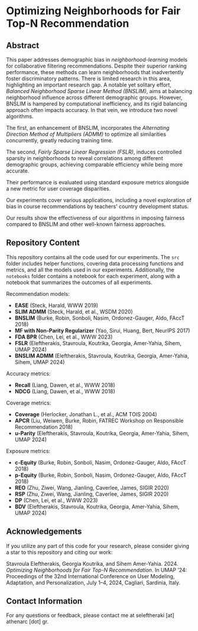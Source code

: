 
# Optimizing Neighborhoods for Fair Top-N Recommendation

## Abstract
This paper addresses demographic bias in *neighborhood-learning* models for collaborative filtering recommendations. Despite their superior ranking performance, these methods can learn neighborhoods that inadvertently foster discriminatory patterns. There is limited research in this area, highlighting an important research gap. A notable yet solitary effort, *Balanced Neighborhood Sparse Linear Method (BNSLIM)*, aims at balancing neighborhood influence across different demographic groups. However, BNSLIM is hampered by computational inefficiency, and its rigid balancing approach often impacts accuracy. In that vein, we introduce two novel algorithms.

The first, an enhancement of BNSLIM, incorporates the *Alternating Direction Method of Multipliers (ADMM)* to optimize all similarities concurrently, greatly reducing training time.

The second, *Fairly Sparse Linear Regression (FSLR)*, induces controlled sparsity in neighborhoods to reveal correlations among different demographic groups, achieving comparable efficiency while being more accurate.

Their performance is evaluated using standard exposure metrics alongside a new metric for user coverage disparities.

Our experiments cover various applications, including a novel exploration of bias in course recommendations by teachers' country development status.

Our results show the effectiveness of our algorithms in imposing fairness compared to BNSLIM and other well-known fairness approaches.

## Repository Content
This repository contains all the code used for our experiments. The `src` folder includes helper functions, covering data processing functions and metrics, and all the models used in our experiments. Additionally, the `notebooks` folder contains a notebook for each experiment, along with a notebook that summarizes the outcomes of all experiments.

Recommendation models:
- **EASE** (Steck, Harald, WWW 2019)
- **SLIM ADMM** (Steck, Harald, et al., WSDM 2020)
- **BNSLIM** (Burke, Robin, Sonboli, Nasim, Ordonez-Gauger, Aldo, FAccT 2018)
- **MF with Non-Parity Regularizer** (Yao, Sirui, Huang, Bert, NeurIPS 2017)
- **FDA BPR** (Chen, Lei, et al., WWW 2023)
- **FSLR** (Eleftherakis, Stavroula, Koutrika, Georgia, Amer-Yahia, Sihem, UMAP 2024)
- **BNSLIM ADMM** (Eleftherakis, Stavroula, Koutrika, Georgia, Amer-Yahia, Sihem, UMAP 2024)

Accuracy metrics:
- **Recall** (Liang, Dawen, et al., WWW 2018)
- **NDCG** (Liang, Dawen, et al., WWW 2018)

Coverage metrics:
- **Coverage** (Herlocker, Jonathan L., et al., ACM TOIS 2004)
- **APCR** (Liu, Weiwen, Burke, Robin, FATREC Workshop on Responsible Recommendation 2018)
- **u-Parity** (Eleftherakis, Stavroula, Koutrika, Georgia, Amer-Yahia, Sihem, UMAP 2024)

Exposure metrics:
- **c-Equity** (Burke, Robin, Sonboli, Nasim, Ordonez-Gauger, Aldo, FAccT 2018)
- **p-Equity** (Burke, Robin, Sonboli, Nasim, Ordonez-Gauger, Aldo, FAccT 2018)
- **REO** (Zhu, Ziwei, Wang, Jianling, Caverlee, James, SIGIR 2020)
- **RSP** (Zhu, Ziwei, Wang, Jianling, Caverlee, James, SIGIR 2020)
- **DP** (Chen, Lei, et al., WWW 2023)
- **BDV** (Eleftherakis, Stavroula, Koutrika, Georgia, Amer-Yahia, Sihem, UMAP 2024)

## Acknowledgements
If you utilize any part of this code for your research, please consider giving a star to this repository and citing our work:

Stavroula Eleftherakis, Georgia Koutrika, and Sihem Amer-Yahia. 2024. *Optimizing Neighborhoods for Fair Top-N Recommendation*. In UMAP ’24: Proceedings of the 32nd International Conference on User Modeling, Adaptation, and Personalization, July 1–4, 2024, Cagliari, Sardinia, Italy.

## Contact Information
For any questions or feedback, please contact me at seleftheraki [at] athenarc [dot] gr.
